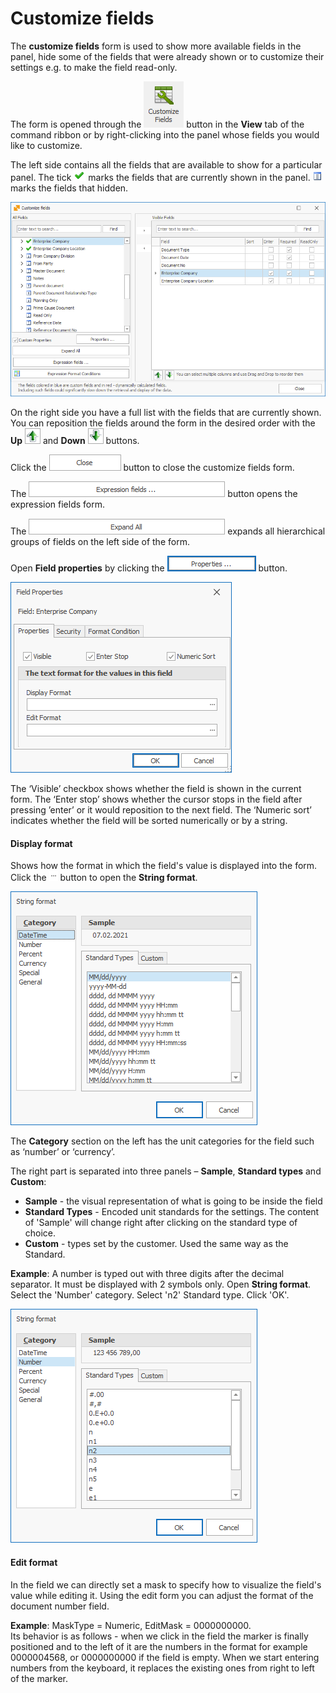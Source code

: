 # Customize fields
The <b>customize fields</b> form is used to show more available fields in the panel, hide some of the fields that were already shown or to customize their settings e.g. to make the field read-only.

The form is opened through the ![Customize fields icon](pictures/customize-ficon.png) button in the **View** tab of the command ribbon or by right-clicking into the panel whose fields you would like to customize.


The left side contains all the fields that are available to show for a particular panel. 
The tick ![Tick](pictures/tick-show.png) marks the fields that are currently shown in the panel.
![Invisible](pictures/invisible.png) marks the fields that hidden. 

![Customize fields form](pictures/customize-fform.png)

On the right side you have a full list with the fields that are currently shown.
You can reposition the fields around the form in the desired order with the **Up** ![Up arrow](pictures/up-arrow.png) and **Down** ![Down arrow](pictures/down-arrow.png) buttons.

Click the ![Close button](pictures/close-button.png) button to close the customize fields form. 


The ![Expression fields button](pictures/expression-fbutton.png) button opens the expression fields form.

The ![Expand all button](pictures/expand-abutton.png) expands all hierarchical groups of fields on the left side of the form.


Open <b>Field properties</b> by clicking the ![Properties button](pictures/propertiesbutton.png) button.

![Field properties form](pictures/fp-form.png)  

The ‘Visible’ checkbox shows whether the field is shown in the current form.
The ‘Enter stop’ shows whether the cursor stops in the field after pressing ’enter’ or it would reposition to the next field.
The ‘Numeric sort’ indicates whether the field will be sorted numerically or by a string.


#### Display format
Shows how the format in which the field's value is displayed into the form.
Click the ![Dots button](pictures/dots.png) button to open the <b>String format</b>. 

![String format datetime](pictures/sf-datetime.png)
 
The **Category** section on the left has the unit categories for the field such as ‘number’ or ‘currency’.

The right part is separated into three panels – **Sample**, **Standard types** and **Custom**:

- **Sample** - the visual representation of what is going to be inside the field
- **Standard Types** - Encoded unit standards for the settings. The content of 'Sample' will change right after clicking on the standard type of choice.
- **Custom** - types set by the customer. Used the same way as the Standard. 

**Example**:
A number is typed out with three digits after the decimal separator. It must be displayed with 2 symbols only.
Open <b>String format</b>. Select the 'Number' category.
Select 'n2' Standard type.
Click 'OK'.

![String format numbers](pictures/sf-numbers.png)

#### Edit format
In the field we can directly set a mask to specify how to visualize the field's value while editing it.
Using the edit form you can adjust the format of the document number field.

**Example**:
MaskType = Numeric, EditMask = 0000000000. <br>
Its behavior is as follows - when we click in the field the marker is finally positioned and to the left of it are the numbers in the format for example 0000004568, or 0000000000 if the field is empty. 
When we start entering numbers from the keyboard, it replaces the existing ones from right to left of the marker.
